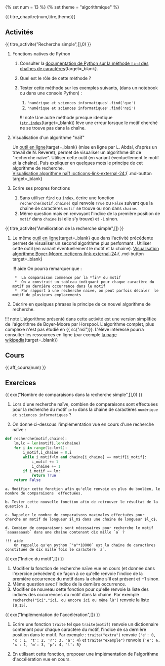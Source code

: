 
{% set num = 13 %}
{% set theme = "algorithmique" %}

{{ titre_chapitre(num,titre,theme)}}
 
## Activités 

{{ titre_activite("Recherche simple",[],0) }}

1. Fonctions natives de Python
    1. Consulter la [documentation de Python sur la méthode `find` des chaînes de caractères](https://docs.python.org/fr/3/){target=_blank}.

    2. Quel est le rôle de cette méthode ?

    3. Tester cette méthode sur les exemples suivants, (dans un notebook ou dans une console Python) :

        1. `'numérique et sciences informatiques'.find('que')`
        2. `'numérique et sciences informatiques'.find('nsi')`


        !!! note
            Une autre méthode presque identique ([`str.index`](https://docs.python.org/fr/3/library/stdtypes.html?highlight=str%20index#str.index){target=_blank}) lève une erreur lorsque le motif cherché ne se trouve pas dans la chaîne.

2. Visualisation d'un algorithme "naïf"

    Un [outil en ligne](https://boyer-moore.codekodo.net/recherche_naive.php){target=_blank} (mise en ligne par L. Abdal, d'après un travail de N. Reveret), permet de visualiser un algorithme dit de "recherche naïve". Utiliser cette outil (en variant éventuellement le motif et la chaîne). Puis expliquer en quelques mots le principe de cet algorithme de recherche.  
        [Visualisation algorithme naïf :octicons-link-external-24:](https://boyer-moore.codekodo.net/recherche_naive.php){ .md-button target=_blank}

2. Ecrire ses propres fonctions
    1. Sans utiliser `find` ou `index`, écrire une fonction `recherche(motif,chaine)` qui renvoie `True` ou `False` suivant que
    la chaîne de caractères `motif` se trouve ou non dans `chaine`.
    2. Même question mais en renvoyant l'indice de la première position de `motif` dans `chaine` (si elle s'y trouve) et `-1` sinon.

{{ titre_activite("Amélioration de la recherche simple",[]) }}

1. Le même [outil en ligne](https://boyer-moore.codekodo.net/recherche_boyer.php){target=_blank} que dans l'activité précédente permet de visualiser un second algorithme plus performant . Utiliser cette outil (en variant éventuellement le motif et la chaîne). 
        [Visualisation algorithme Boyer-Moore :octicons-link-external-24:](https://boyer-moore.codekodo.net/recherche_boyer.php){ .md-button target=_blank}

    !!! aide
        On pourra remarquer que :

        *  La comparaison commence par la *fin* du motif
        *  On a construit un tableau indiquant pour chaque caractère du motif sa dernière occurrence dans le motif
        *  Par rapport à une recherche naïve, on peut parfois décaler  le motif de plusieurs emplacements

2. Décrire en quelques phrases le principe de ce nouvel algorithme de recherche.  

!!! note
    L'algorithme présenté dans cette activité est une version simplifiée de l'algorithme de Boyer-Moore par Horspool. L'algorithme complet, plus complexe n'est pas étudié en {{ sc("nsi")}}. L'élève intéressé pourra consulter les ressources en ligne (par exemple [la page wikipedia](https://en.wikipedia.org/wiki/Boyer%E2%80%93Moore_string-search_algorithm){target=_blank})


## Cours

{{ aff_cours(num) }}


## Exercices

{{ exo("Nombre de comparaisons dans la recherche simple",[],0) }}

1. Lors d'une recherche naïve, combien de comparaisons sont effectuées pour la recherche du motif `info` dans la chaine de caractères `numérique et sciences informatiques` ?

2. On donne ci-dessous l'implémentation vue en cours d'une recherche naïve :
```python
def recherche(motif,chaine):
    lm,lc = len(motif),len(chaine)
    for i in range(lc-lm+1):
        i_motif,i_chaine = 0,i
        while i_motif<lm and chaine[i_chaine] == motif[i_motif]:
            i_motif += 1
            i_chaine += 1
        if i_motif == lm:
            return True
    return False
```

    a. Modifier cette fonction afin qu'elle renvoie en plus du booléen, le nombre de comparaisons  effectuées.

    b. Tester cette nouvelle fonction afin de retrouver le résultat de la question 1.

    c. Rappeler le nombre de comparaisons maximales effectuées pour cherche un motif de longueur $l_m$ dans une chaine de longueur $l_c$.

    d. Combien de comparaisons sont nécessaires pour recherche le motif `aaaaaaaaab` dans une chaine contenant dix mille `a` ?

    !!! aide
        On rappelle qu'en python `"a"*10000` est la chaine de caractères constituée de dix mille fois le caractère `a`.


{{ exo("Indice du motif",[]) }}

1. Modifier la fonction de recherche naïve vue en cours (et donnée dans l'exercice précédent) de façon à ce qu'elle renvoie l'indice de la première occurrence du motif dans la chaine s'il est présent et $-1$ sinon.
2. Même question avec l'indice de la dernière occurrence.
3. Modifier de nouveau cette fonction pour qu'elle renvoie la liste des indices des occurrences du motif dans la chaine. Par exemple `recherche("ici","ici, ou encore ici ou même là")` renvoie la liste `[0,15]`.

{{ exo("Implémentation de l'accélération",[]) }}

1. Ecrire une fonction `traite` tel que `traite(motif)` renvoie un dictionnaire contenant pour chaque caractère du motif, l'indice de sa dernière position dans le motif. Par exemple : `traite("extra")` renvoie `{'e': 0, 'x': 1, 't': 2, 'r': 3, 'a': 4}` et  `traite("exemple")` renvoie `{'e': 6, 'x': 1, 'm': 3, 'p': 4, 'l': 5}`

2. En utilisant cette fonction, proposer une implémentation de l'algorithme d'accélération vue en cours.

